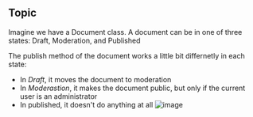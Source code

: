 ## Topic
Imagine we have a Document class. A document can be in one of three states: Draft, Moderation, and Published

The publish method of the document works a little bit differnetly in each state: 
- In _Draft_, it moves the document to moderation
- In _Moderastion_, it makes the document public, but only if the current user is an administrator
- In published, it doesn't do anything at all
![image](https://user-images.githubusercontent.com/80462415/164150386-103c5e7d-6395-4fc1-917e-d8ead14a483f.png)
